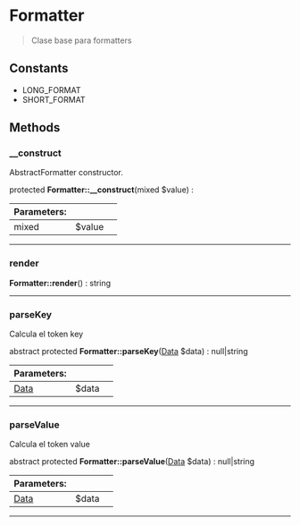 
                                                                                                                                            
    
# Formatter


> Clase base para formatters
>
> 




## Constants
- LONG_FORMAT
- SHORT_FORMAT




## Methods

### __construct
AbstractFormatter constructor.


protected **Formatter::__construct**(mixed $value) : 


|Parameters: | | |
| --- | --- | --- |
|mixed |$value |  |

---


### render



**Formatter::render**() : string



---


### parseKey
Calcula el token key


abstract protected **Formatter::parseKey**([Data](../../../../Data.md) $data) : null|string


|Parameters: | | |
| --- | --- | --- |
|[Data](../../../../Data.md) |$data |  |

---


### parseValue
Calcula el token value


abstract protected **Formatter::parseValue**([Data](../../../../Data.md) $data) : null|string


|Parameters: | | |
| --- | --- | --- |
|[Data](../../../../Data.md) |$data |  |

---


                                                                                                                                                                                                                                                                                                                                                                                                            
    
                                                                                                                                                                                                                                                                             
                